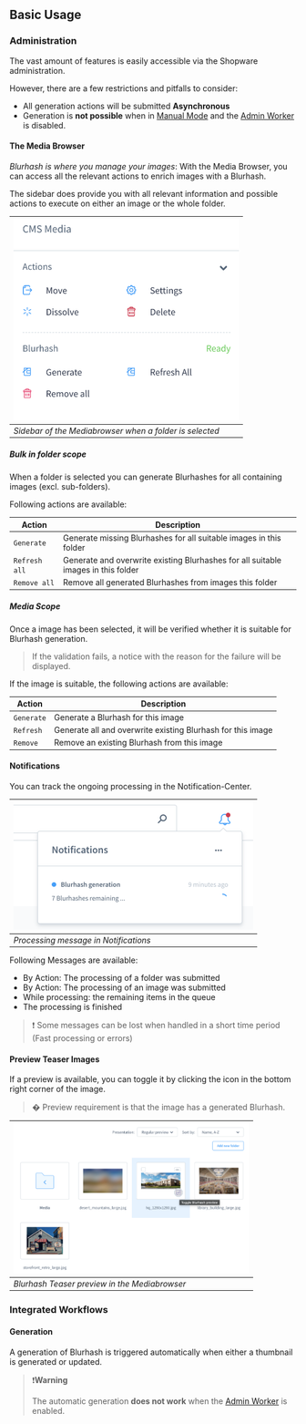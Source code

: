## Basic Usage

### Administration

The vast amount of features is easily accessible via the Shopware administration.

However, there are a few restrictions and pitfalls to consider:

- All generation actions will be submitted **Asynchronous**
- Generation is **not possible** when in [Manual Mode](configuration.md#manual-mode) and the [Admin Worker](https://docs.shopware.com/en/shopware-6-en/tutorials-und-faq/deactivate-the-admin-worker#what-is-the-admin-worker) is disabled.

#### The Media Browser

_Blurhash is where you manage your images_: With the Media Browser, you can access all the relevant actions to enrich images with a Blurhash.

The sidebar does provide you with all relevant information and possible actions to execute on either an image or the whole folder.

| <img src="_images/guide/admin-settings-folder.png" alt="Administration Folder Settings" width="396"/> |
|-------------------------------------------------------------------------------------------------------|
| _Sidebar of the Mediabrowser when a folder is selected_                                               |

##### Bulk in folder scope

When a folder is selected you can generate Blurhashes for all containing images (excl. sub-folders).

Following actions are available:

| Action        | Description                                                                       |
|---------------|-----------------------------------------------------------------------------------|
| `Generate`    | Generate missing Blurhashes for all suitable images in this folder                |
| `Refresh all` | Generate and overwrite existing Blurhashes for all suitable images in this folder |
| `Remove all`  | Remove all generated Blurhashes from images this folder                           |

##### Media Scope

Once a image has been selected, it will be verified whether it is suitable for Blurhash generation.

> If the validation fails, a notice with the reason for the failure will be displayed.

If the image is suitable, the following actions are available:

| Action     | Description                                                 |
|------------|-------------------------------------------------------------|
| `Generate` | Generate a Blurhash for this image                          |
| `Refresh`  | Generate all and overwrite existing Blurhash for this image |
| `Remove`   | Remove an existing Blurhash from this image                 |

#### Notifications

You can track the ongoing processing in the Notification-Center.

| <img src="_images/guide/admin-notfication.png" alt="Administration Notifications" width="421"/> |
|-------------------------------------------------------------------------------------------------|
| _Processing message in Notifications_                                                           |

Following Messages are available:

- By Action: The processing of a folder was submitted
- By Action: The processing of an image was submitted
- While processing: the remaining items in the queue
- The processing is finished

> ❗ Some messages can be lost when handled in a short time period (Fast processing or errors)

#### Preview Teaser Images

If a preview is available, you can toggle it by clicking the icon in the bottom right corner of the image.

> � Preview requirement is that the image has a generated Blurhash.

| <img src="_images/guide/admin-media-preview.png" alt="Administration Notifications" width="414"/> |
|---------------------------------------------------------------------------------------------------|
| _Blurhash Teaser preview in the Mediabrowser_                                                     |

### Integrated Workflows

#### Generation

A generation of Blurhash is triggered automatically when either a thumbnail is generated or updated.

> ❗**Warning**
>
> The automatic generation **does not work** when the [Admin Worker](https://docs.shopware.com/en/shopware-6-en/tutorials-und-faq/deactivate-the-admin-worker#what-is-the-admin-worker) is enabled.

